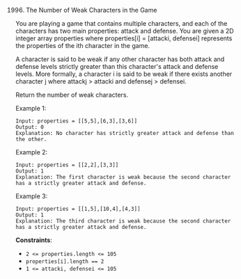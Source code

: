 1996. The Number of Weak Characters in the Game

You are playing a game that contains multiple characters, and each of the characters has two main properties: attack and defense. You are given a 2D integer array properties where properties[i] = [attacki, defensei] represents the properties of the ith character in the game.

A character is said to be weak if any other character has both attack and defense levels strictly greater than this character's attack and defense levels. More formally, a character i is said to be weak if there exists another character j where attackj > attacki and defensej > defensei.

Return the number of weak characters.

Example 1:

```
Input: properties = [[5,5],[6,3],[3,6]]
Output: 0
Explanation: No character has strictly greater attack and defense than the other.
```

Example 2:

```
Input: properties = [[2,2],[3,3]]
Output: 1
Explanation: The first character is weak because the second character has a strictly greater attack and defense.
```

Example 3:

```
Input: properties = [[1,5],[10,4],[4,3]]
Output: 1
Explanation: The third character is weak because the second character has a strictly greater attack and defense.
```

**Constraints**:

- `2 <= properties.length <= 105`
- `properties[i].length == 2`
- `1 <= attacki, defensei <= 105`

